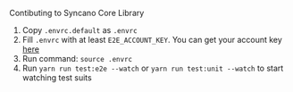 Contibuting to Syncano Core Library

1. Copy `.envrc.default` as `.envrc`
2. Fill `.envrc` with at least `E2E_ACCOUNT_KEY`. You can get your account key [here][account key]
3. Run command: `source .envrc`
4. Run `yarn run test:e2e --watch` or `yarn run test:unit --watch` to start watching test suits

[account key]: https://dashboard.syncano.io/#/account/authentication
